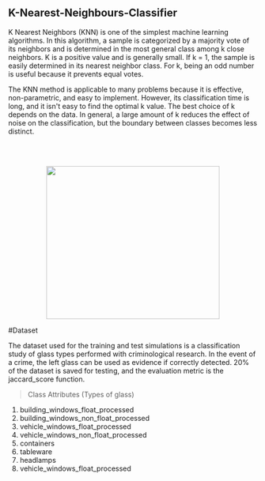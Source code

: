 ## K-Nearest-Neighbours-Classifier

K Nearest Neighbors (KNN) is one of the simplest machine learning algorithms. In this algorithm, a sample is categorized by a majority vote of its neighbors and is determined in the most general class among k close neighbors. K is a positive value and is generally small. If k = 1, the sample is easily determined in its nearest neighbor class. For k, being an odd number is useful because it prevents equal votes.

The KNN method is applicable to many problems because it is effective, non-parametric, and easy to implement. However, its classification time is long, and it isn't easy to find the optimal k value. The best choice of k depends on the data. In general, a large amount of k reduces the effect of noise on the classification, but the boundary between classes becomes less distinct.

<br/><br/>

<p align="center">
  <img width="350" height="310" src="https://user-images.githubusercontent.com/66460485/128825219-0095b65c-a17e-4960-b327-604c8bf737e5.png">
</p>

#Dataset

The dataset used for the training and test simulations is a classification study of glass types performed with criminological research. In the event of a crime, the left glass can be used as evidence if correctly detected. 20% of the dataset is saved for testing, and the evaluation metric is the jaccard_score function.
> Class Attributes (Types of glass)

<ol>
<li>building_windows_float_processed</li>
<li>building_windows_non_float_processed</li>
<li>vehicle_windows_float_processed</li>
<li>vehicle_windows_non_float_processed</li>
<li>containers</li>
<li>tableware</li>
<li>headlamps</li>
<li>vehicle_windows_float_processed</li>
</ol>
